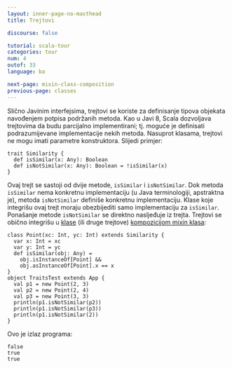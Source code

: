 ```yaml
---
layout: inner-page-no-masthead
title: Trejtovi

discourse: false

tutorial: scala-tour
categories: tour
num: 4
outof: 33
language: ba

next-page: mixin-class-composition
previous-page: classes
---
```


Slično Javinim interfejsima, trejtovi se koriste za definisanje tipova objekata navođenjem potpisa podržanih metoda.
Kao u Javi 8, Scala dozvoljava trejtovima da budu parcijalno implementirani;
tj. moguće je definisati podrazumijevane implementacije nekih metoda.
Nasuprot klasama, trejtovi ne mogu imati parametre konstruktora.
Slijedi primjer:
 
    trait Similarity {
      def isSimilar(x: Any): Boolean
      def isNotSimilar(x: Any): Boolean = !isSimilar(x)
    }
 
Ovaj trejt se sastoji od dvije metode, `isSimilar` i `isNotSimilar`. 
Dok metoda `isSimilar` nema konkretnu implementaciju (u Java terminologiji, apstraktna je), 
metoda `isNotSimilar` definiše konkretnu implementaciju. 
Klase koje integrišu ovaj trejt moraju obezbijediti samo implementaciju za `isSimilar`. 
Ponašanje metode `isNotSimilar` se direktno nasljeđuje iz trejta.
Trejtovi se obično integrišu u [klase](classes.html) (ili druge trejtove) [kompozicijom mixin klasa](mixin-class-composition.html):
 
    class Point(xc: Int, yc: Int) extends Similarity {
      var x: Int = xc
      var y: Int = yc
      def isSimilar(obj: Any) =
        obj.isInstanceOf[Point] &&
        obj.asInstanceOf[Point].x == x
    }
    object TraitsTest extends App {
      val p1 = new Point(2, 3)
      val p2 = new Point(2, 4)
      val p3 = new Point(3, 3)
      println(p1.isNotSimilar(p2))
      println(p1.isNotSimilar(p3))
      println(p1.isNotSimilar(2))
    }
 
Ovo je izlaz programa:

    false
    true
    true
